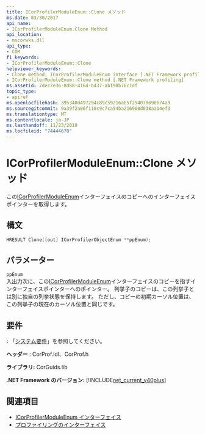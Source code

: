 ```yaml
---
title: ICorProfilerModuleEnum::Clone メソッド
ms.date: 03/30/2017
api_name:
- ICorProfilerModuleEnum.Clone Method
api_location:
- mscorwks.dll
api_type:
- COM
f1_keywords:
- ICorProfilerModuleEnum::Clone
helpviewer_keywords:
- Clone method, ICorProfilerModuleEnum interface [.NET Framework profiling]
- ICorProfilerModuleEnum::Clone method [.NET Framework profiling]
ms.assetid: 7dec7e36-8d88-416d-b437-abf98b76c1df
topic_type:
- apiref
ms.openlocfilehash: 395340d497294c89c59216ab5f294070690b74a9
ms.sourcegitcommit: 9a39f2a06f110c9c7ca54ba216900d038aa14ef3
ms.translationtype: MT
ms.contentlocale: ja-JP
ms.lasthandoff: 11/23/2019
ms.locfileid: "74444670"
---
```

# <a name="icorprofilermoduleenumclone-method"></a>ICorProfilerModuleEnum::Clone メソッド
この[ICorProfilerModuleEnum](../../../../docs/framework/unmanaged-api/profiling/icorprofilermoduleenum-interface.md)インターフェイスのコピーへのインターフェイスポインターを取得します。  
  
## <a name="syntax"></a>構文  
  
```cpp  
HRESULT Clone([out] ICorProfilerObjectEnum **ppEnum);  
```  
  
## <a name="parameters"></a>パラメーター  
 `ppEnum`  
 入出力次に、この[ICorProfilerModuleEnum](../../../../docs/framework/unmanaged-api/profiling/icorprofilermoduleenum-interface.md)インターフェイスのコピーを指すインターフェイスポインターへのポインター。 列挙子のコピーは、この列挙子とは別に独自の列挙状態を保持します。 ただし、コピーの初期カーソル位置は、この列挙子の現在のカーソル位置と同じです。  
  
## <a name="requirements"></a>要件  
 **:** 「[システム要件](../../../../docs/framework/get-started/system-requirements.md)」を参照してください。  
  
 **ヘッダー** : CorProf.idl、CorProf.h  
  
 **ライブラリ:** CorGuids.lib  
  
 **.NET Framework のバージョン:** [!INCLUDE[net_current_v40plus](../../../../includes/net-current-v40plus-md.md)]  
  
## <a name="see-also"></a>関連項目

- [ICorProfilerModuleEnum インターフェイス](../../../../docs/framework/unmanaged-api/profiling/icorprofilermoduleenum-interface.md)
- [プロファイリングのインターフェイス](../../../../docs/framework/unmanaged-api/profiling/profiling-interfaces.md)
